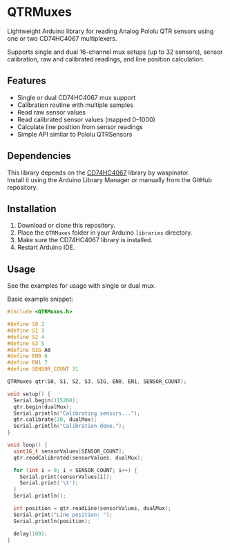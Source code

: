 # QTRMuxes

Lightweight Arduino library for reading Analog Pololu QTR sensors using one or two CD74HC4067 multiplexers.

Supports single and dual 16-channel mux setups (up to 32 sensors), sensor calibration, raw and calibrated readings, and line position calculation.

## Features

- Single or dual CD74HC4067 mux support
- Calibration routine with multiple samples
- Read raw sensor values
- Read calibrated sensor values (mapped 0–1000)
- Calculate line position from sensor readings
- Simple API similar to Pololu QTRSensors

## Dependencies

This library depends on the [CD74HC4067](https://github.com/waspinator/CD74HC4067) library by waspinator.  
Install it using the Arduino Library Manager or manually from the GitHub repository.

## Installation

1. Download or clone this repository.
2. Place the `QTRMuxes` folder in your Arduino `libraries` directory.
3. Make sure the CD74HC4067 library is installed.
4. Restart Arduino IDE.

## Usage

See the examples for usage with single or dual mux.

Basic example snippet:

```cpp
#include <QTRMuxes.h>

#define S0 2
#define S1 3
#define S2 4
#define S3 5
#define SIG A0
#define EN0 6
#define EN1 7
#define SENSOR_COUNT 31

QTRMuxes qtr(S0, S1, S2, S3, SIG, EN0, EN1, SENSOR_COUNT);

void setup() {
  Serial.begin(115200);
  qtr.begin(dualMux);
  Serial.println("Calibrating sensors...");
  qtr.calibrate(20, dualMux);
  Serial.println("Calibration done.");
}

void loop() {
  uint16_t sensorValues[SENSOR_COUNT];
  qtr.readCalibrated(sensorValues, dualMux);

  for (int i = 0; i < SENSOR_COUNT; i++) {
    Serial.print(sensorValues[i]);
    Serial.print('\t');
  }
  Serial.println();

  int position = qtr.readLine(sensorValues, dualMux);
  Serial.print("Line position: ");
  Serial.println(position);

  delay(100);
}
